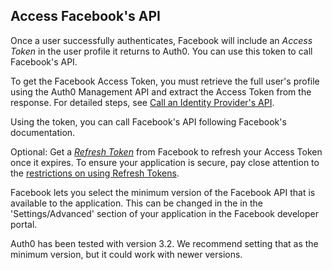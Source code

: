 ## Access Facebook's API

Once a user successfully authenticates, Facebook will include an <dfn data-key="access-token">Access Token</dfn> in the user profile it returns to Auth0. You can use this token to call Facebook's API.

To get the Facebook Access Token, you must retrieve the full user's profile using the Auth0 Management API and extract the Access Token from the response. For detailed steps, see [Call an Identity Provider's API](https://auth0.com/docs/connections/calling-an-external-idp-api).

Using the token, you can call Facebook's API following Facebook's documentation.

Optional: Get a <dfn data-key="refresh-token">[Refresh Token](https://auth0.com/docs/tokens/guides/get-refresh-tokens)</dfn> from Facebook to refresh your Access Token once it expires. To ensure your application is secure, pay close attention to the [restrictions on using Refresh Tokens](https://auth0.com/docs/tokens/concepts/refresh-tokens#restrictions-and-limitations).

Facebook lets you select the minimum version of the Facebook API that is available to the application. This can be changed in the in the 'Settings/Advanced' section of your application in the Facebook developer portal. 

Auth0 has been tested with version 3.2. We recommend setting that as the minimum version, but it could work with newer versions.

